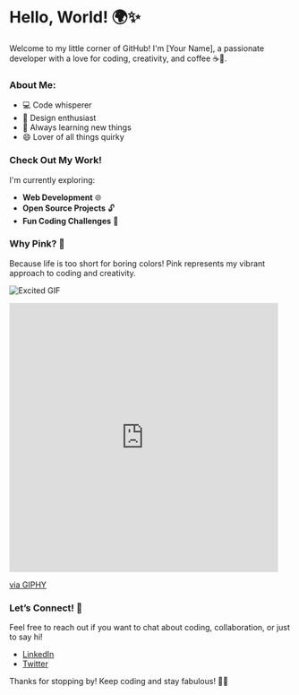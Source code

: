 # Hello, World! 🌍✨

Welcome to my little corner of GitHub! I'm [Your Name], a passionate developer with a love for coding, creativity, and coffee ☕️💖. 

### About Me:
- 💻 Code whisperer
- 🎨 Design enthusiast
- 🚀 Always learning new things
- 😄 Lover of all things quirky

### Check Out My Work!
I'm currently exploring:
- **Web Development** 🌐
- **Open Source Projects** 🔓
- **Fun Coding Challenges** 🧩

### Why Pink? 🌸
Because life is too short for boring colors! Pink represents my vibrant approach to coding and creativity. 

![Excited GIF](https://giphy.com/embed/ZyYsIXsLM9ND8pDKw5)

<iframe src="https://giphy.com/embed/ZyYsIXsLM9ND8pDKw5" width="480" height="480" style="border:none;overflow:hidden" frameBorder="0" class="giphy-embed" allowFullScreen></iframe>
<p><a href="https://giphy.com/gifs/sinonn-the-apothecary-diaries-theapothecarydiaries-ZyYsIXsLM9ND8pDKw5">via GIPHY</a></p>

### Let’s Connect! 🤝
Feel free to reach out if you want to chat about coding, collaboration, or just to say hi!

- [LinkedIn](your-linkedin-url)
- [Twitter](your-twitter-url)

Thanks for stopping by! Keep coding and stay fabulous! 💖✨
